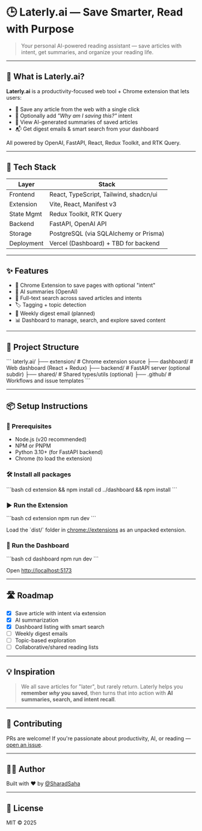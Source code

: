 # 🕒 Laterly.ai — Save Smarter, Read with Purpose

> Your personal AI-powered reading assistant — save articles with intent, get summaries, and organize your reading life.

---

## 🚀 What is Laterly.ai?

**Laterly.ai** is a productivity-focused web tool + Chrome extension that lets users:

- 🔖 Save any article from the web with a single click
- 💬 Optionally add _"Why am I saving this?"_ intent
- 🧠 View AI-generated summaries of saved articles
- 📬 Get digest emails & smart search from your dashboard

All powered by OpenAI, FastAPI, React, Redux Toolkit, and RTK Query.

---

## 🧩 Tech Stack

| Layer      | Stack                                  |
| ---------- | -------------------------------------- |
| Frontend   | React, TypeScript, Tailwind, shadcn/ui |
| Extension  | Vite, React, Manifest v3               |
| State Mgmt | Redux Toolkit, RTK Query               |
| Backend    | FastAPI, OpenAI API                    |
| Storage    | PostgreSQL (via SQLAlchemy or Prisma)  |
| Deployment | Vercel (Dashboard) + TBD for backend   |

---

## ✨ Features

- 🧩 Chrome Extension to save pages with optional "intent"
- 🤖 AI summaries (OpenAI)
- 🔎 Full-text search across saved articles and intents
- 🏷️ Tagging + topic detection
- 📨 Weekly digest email (planned)
- 📊 Dashboard to manage, search, and explore saved content

---

## 🧪 Project Structure

\`\`\`
laterly.ai/
├── extension/ # Chrome extension source
├── dashboard/ # Web dashboard (React + Redux)
├── backend/ # FastAPI server (optional subdir)
├── shared/ # Shared types/utils (optional)
├── .github/ # Workflows and issue templates
\`\`\`

---

## 📦 Setup Instructions

### 🧰 Prerequisites

- Node.js (v20 recommended)
- NPM or PNPM
- Python 3.10+ (for FastAPI backend)
- Chrome (to load the extension)

### 🛠️ Install all packages

\`\`\`bash
cd extension && npm install
cd ../dashboard && npm install
\`\`\`

### ▶️ Run the Extension

\`\`\`bash
cd extension
npm run dev
\`\`\`

Load the \`dist/\` folder in [chrome://extensions](chrome://extensions) as an unpacked extension.

### 🧭 Run the Dashboard

\`\`\`bash
cd dashboard
npm run dev
\`\`\`

Open [http://localhost:5173](http://localhost:5173)

---

## 🛣️ Roadmap

- [x] Save article with intent via extension
- [x] AI summarization
- [x] Dashboard listing with smart search
- [ ] Weekly digest emails
- [ ] Topic-based exploration
- [ ] Collaborative/shared reading lists

---

## 💡 Inspiration

> We all save articles for "later", but rarely return. Laterly helps you **remember _why_ you saved**, then turns that into action with **AI summaries, search, and intent recall**.

---

## 🙌 Contributing

PRs are welcome! If you're passionate about productivity, AI, or reading — [open an issue](https://github.com/SharadSaha/laterly.ai/issues).

---

## 🧑‍💻 Author

Built with ❤️ by [@SharadSaha](https://github.com/SharadSaha)

---

## 📄 License

MIT © 2025
